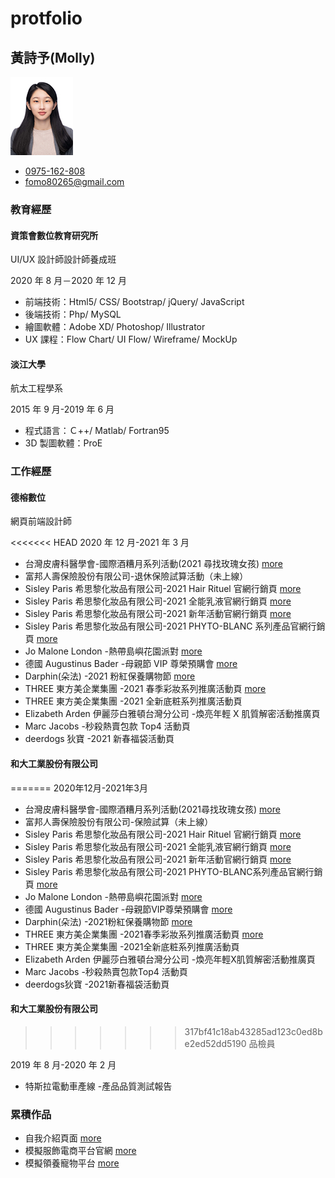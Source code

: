 # protfolio

## 黃詩予(Molly)

![](./images/id_photo.jpg)

- [0975-162-808](tel:+886-975162808)
- [fomo80265@gmail.com](mailto:fomo80265@gmail.com)

### 教育經歷

#### 資策會數位教育研究所

UI/UX 設計師設計師養成班

2020 年 8 月－2020 年 12 月

- 前端技術：Html5/ CSS/ Bootstrap/ jQuery/ JavaScript
- 後端技術：Php/ MySQL
- 繪圖軟體：Adobe XD/ Photoshop/ Illustrator
- UX 課程：Flow Chart/ UI Flow/ Wireframe/ MockUp

#### 淡江大學

航太工程學系

2015 年 9 月-2019 年 6 月

- 程式語言：Ｃ++/ Matlab/ Fortran95
- 3D 製圖軟體：ProE

### 工作經歷

#### 德榕數位

網頁前端設計師

<<<<<<< HEAD
2020 年 12 月-2021 年 3 月

- 台灣皮膚科醫學會-國際酒糟月系列活動(2021 尋找玫瑰女孩) [more](https://www.rosegirl.com.tw/)
- 富邦人壽保險股份有限公司-退休保險試算活動（未上線）
- Sisley Paris 希思黎化妝品有限公司-2021 Hair Rituel 官網行銷頁 [more](https://www.sisley-paris.com/zh-TW/2021-04-md-hair)
- Sisley Paris 希思黎化妝品有限公司-2021 全能乳液官網行銷頁 [more](https://www.sisley-paris.com/zh-TW/2021-04-md-sisley_ec)
- Sisley Paris 希思黎化妝品有限公司-2021 新年活動官網行銷頁 [more](https://www.sisley-paris.com/zh-TW/2021-01-sisley_CNY)
- Sisley Paris 希思黎化妝品有限公司-2021 PHYTO-BLANC 系列產品官網行銷頁 [more](https://www.sisley-paris.com/zh-TW/2021-03-md-sisley_pb/)
- Jo Malone London -熱帶島嶼花園派對 [more](https://www.jmltw.com.tw/2021Blossomas/)
- 德國 Augustinus Bader -母親節 VIP 尊榮預購會 [more](https://www.augustinusbader.com.tw/)
- Darphin(朵法) -2021 粉紅保養購物節 [more](https://www.darphintw.com/2021pink/)
- THREE 東方美企業集團 -2021 春季彩妝系列推廣活動頁 [more](https://www.threecosmetics.com.tw/event-page/192-id192)
- THREE 東方美企業集團 -2021 全新底粧系列推廣活動頁
- Elizabeth Arden 伊麗莎白雅頓台灣分公司 -煥亮年輕 X 肌質解密活動推廣頁
- Marc Jacobs -秒殺熱賣包款 Top4 活動頁
- deerdogs 狄寶 -2021 新春福袋活動頁

#### 和大工業股份有限公司

=======
2020年12月-2021年3月

*   台灣皮膚科醫學會-國際酒糟月系列活動(2021尋找玫瑰女孩) [more](https://www.rosegirl.com.tw/)
*   富邦人壽保險股份有限公司-保險試算（未上線）
*   Sisley Paris 希思黎化妝品有限公司-2021 Hair Rituel 官網行銷頁 [more](https://www.sisley-paris.com/zh-TW/2021-04-md-hair)
*   Sisley Paris 希思黎化妝品有限公司-2021 全能乳液官網行銷頁 [more](https://www.sisley-paris.com/zh-TW/2021-04-md-sisley_ec)
*   Sisley Paris 希思黎化妝品有限公司-2021 新年活動官網行銷頁 [more](https://www.sisley-paris.com/zh-TW/2021-01-sisley_CNY)
*   Sisley Paris 希思黎化妝品有限公司-2021 PHYTO-BLANC系列產品官網行銷頁 [more](https://www.sisley-paris.com/zh-TW/2021-03-md-sisley_pb/)
*   Jo Malone London -熱帶島嶼花園派對 [more](https://www.jmltw.com.tw/2021Blossomas/)
*   德國 Augustinus Bader -母親節VIP尊榮預購會 [more](https://www.augustinusbader.com.tw/)
*   Darphin(朵法) -2021粉紅保養購物節 [more](https://www.darphintw.com/2021pink/)
*   THREE 東方美企業集團 -2021春季彩妝系列推廣活動頁 [more](https://www.threecosmetics.com.tw/event-page/192-id192)
*   THREE 東方美企業集團 -2021全新底粧系列推廣活動頁
*   Elizabeth Arden 伊麗莎白雅頓台灣分公司 -煥亮年輕X肌質解密活動推廣頁
*   Marc Jacobs -秒殺熱賣包款Top4 活動頁
*   deerdogs狄寶 -2021新春福袋活動頁

#### 和大工業股份有限公司  
>>>>>>> 317bf41c18ab43285ad123c0ed8be2ed52dd5190
品檢員

2019 年 8 月-2020 年 2 月

- 特斯拉電動車產線 -產品品質測試報告

### 累積作品

- 自我介紹頁面 [more](https://huangshihyu.github.io/20210406/)
- 模擬服飾電商平台官網 [more](https://huangshihyu.github.io/20210406/ajpeace.html)
- 模擬領養寵物平台 [more](https://huangshihyu.github.io/pet_website/)
